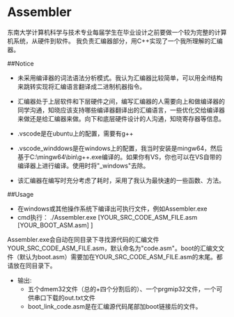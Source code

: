# Assembler

东南大学计算机科学与技术专业每届学生在毕业设计之前要做一个较为完整的计算机系统，从硬件到软件。
我负责汇编器部分，用C++实现了一个我所理解的汇编器。

##Notice

- 未采用编译器的词法语法分析模式。我认为汇编器比较简单，可以用全if结构来跳转实现将汇编语言翻译成二进制机器指令。
- 汇编器处于上层软件和下层硬件之间，编写汇编器的人需要向上和做编译器的同学沟通，知晓应该支持哪些编译器翻译出的汇编语言，一些优化交给编译器来做还是给汇编器来做。向下和底层硬件设计的人沟通，知晓寄存器等信息。

- .vscode是在ubuntu上的配置，需要有g++
- .vscode_winddows是在windows上的配置，我当时安装是mingw64，然后基于C:\\mingw64\\bin\\g++.exe编译的。如果你有VS，你也可以在VS自带的编译器上进行编译。使用时将"_windows"去除。
- 该汇编器在编写时充分考虑了耗时，采用了我认为最快速的一些函数、方法。

##Usage
- 在windows或其他操作系统下编译出可执行文件，例如Assembler.exe
- cmd执行：          ./Assembler.exe [YOUR_SRC_CODE_ASM_FILE.asm [YOUR_BOOT_ASM.asm] ]

Assembler.exe会自动在同目录下寻找源代码的汇编文件YOUR_SRC_CODE_ASM_FILE.asm，默认命名为"code.asm"。boot的汇编文文件（默认为boot.asm）需要加在YOUR_SRC_CODE_ASM_FILE.asm的末尾。都请放在同目录下。
-  输出:
    - 五个dmem32文件（总的+四个分割后的）、一个prgmip32文件，一个可供串口下载的out.txt文件
    - boot_link_code.asm是在汇编源代码尾部加boot链接后的文件。

